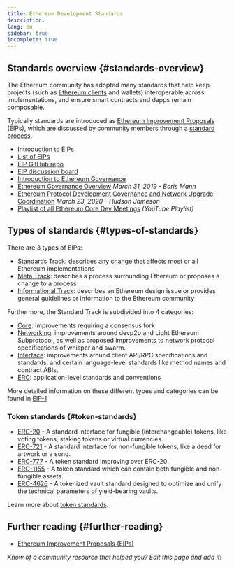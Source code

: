 ```yaml
---
title: Ethereum Development Standards
description:
lang: en
sidebar: true
incomplete: true
---
```


## Standards overview {#standards-overview}

The Ethereum community has adopted many standards that help keep projects (such as [Ethereum clients](/developers/docs/nodes-and-clients/) and wallets) interoperable across implementations, and ensure smart contracts and dapps remain composable.

Typically standards are introduced as [Ethereum Improvement Proposals](/eips/) (EIPs), which are discussed by community members through a [standard process](https://eips.ethereum.org/EIPS/eip-1).

- [Introduction to EIPs](/eips/)
- [List of EIPs](https://eips.ethereum.org/)
- [EIP GitHub repo](https://github.com/ethereum/EIPs)
- [EIP discussion board](https://ethereum-magicians.org/c/eips)
- [Introduction to Ethereum Governance](/governance/)
- [Ethereum Governance Overview](https://web.archive.org/web/20201107234050/https://blog.bmannconsulting.com/ethereum-governance/) _March 31, 2019 - Boris Mann_
- [Ethereum Protocol Development Governance and Network Upgrade Coordination](https://hudsonjameson.com/2020-03-23-ethereum-protocol-development-governance-and-network-upgrade-coordination/) _March 23, 2020 - Hudson Jameson_
- [Playlist of all Ethereum Core Dev Meetings](https://www.youtube.com/playlist?list=PLaM7G4Llrb7zfMXCZVEXEABT8OSnd4-7w) _(YouTube Playlist)_

## Types of standards {#types-of-standards}

There are 3 types of EIPs:

- [Standards Track](https://eips.ethereum.org/): describes any change that affects most or all Ethereum implementations
- [Meta Track](https://eips.ethereum.org/meta): describes a process surrounding Ethereum or proposes a change to a process
- [Informational Track](https://eips.ethereum.org/informational): describes an Ethereum design issue or provides general guidelines or information to the Ethereum community

Furthermore, the Standard Track is subdivided into 4 categories:

- [Core](https://eips.ethereum.org/core): improvements requiring a consensus fork
- [Networking](https://eips.ethereum.org/networking): improvements around devp2p and Light Ethereum Subprotocol, as well as proposed improvements to network protocol specifications of whisper and swarm.
- [Interface](https://eips.ethereum.org/interface): improvements around client API/RPC specifications and standards, and certain language-level standards like method names and contract ABIs.
- [ERC](https://eips.ethereum.org/erc): application-level standards and conventions

More detailed information on these different types and categories can be found in [EIP-1](https://eips.ethereum.org/EIPS/eip-1#eip-types)

### Token standards {#token-standards}

- [ERC-20](/developers/docs/standards/tokens/erc-20/) - A standard interface for fungible (interchangeable) tokens, like voting tokens, staking tokens or virtual currencies.
- [ERC-721](/developers/docs/standards/tokens/erc-721/) - A standard interface for non-fungible tokens, like a deed for artwork or a song.
- [ERC-777](/developers/docs/standards/tokens/erc-777/) - A token standard improving over ERC-20.
- [ERC-1155](/developers/docs/standards/tokens/erc-1155/) - A token standard which can contain both fungible and non-fungible assets.
- [ERC-4626](/developers/docs/standards/tokens/erc-4626/) - A tokenized vault standard designed to optimize and unify the technical parameters of yield-bearing vaults.

Learn more about [token standards](/developers/docs/standards/tokens/).

## Further reading {#further-reading}

- [Ethereum Improvement Proposals (EIPs)](/eips/)

_Know of a community resource that helped you? Edit this page and add it!_
